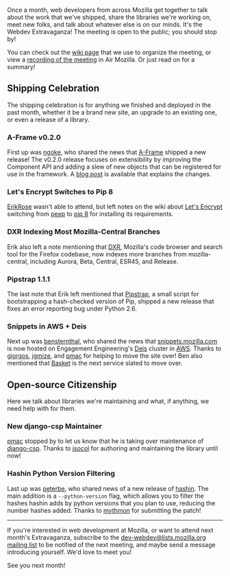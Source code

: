Once a month, web developers from across Mozilla get together to talk about the
work that we've shipped, share the libraries we're working on, meet new folks,
and talk about whatever else is on our minds. It's the Webdev Extravaganza! The
meeting is open to the public; you should stop by!

You can check out the [wiki page][wiki] that we use to organize the meeting, or
view a [recording of the meeting][recording] in Air Mozilla. Or just read on for
a summary!

[wiki]: https://wiki.mozilla.org/Webdev/Meetings/2016/April
[recording]: https://air.mozilla.org/webdev-extravaganza-april-2016/

## Shipping Celebration
The shipping celebration is for anything we finished and deployed in the past
month, whether it be a brand new site, an upgrade to an existing one, or even a
release of a library.

### A-Frame v0.2.0
First up was [ngoke][], who shared the news that [A-Frame][] shipped a new
release! The v0.2.0 release focuses on extensibility by improving the Component
API and adding a slew of new objects that can be registered for use in the
framework. A [blog post][aframe-blog] is available that explains the changes.

[ngoke]: https://github.com/ngokevin
[A-Frame]: https://aframe.io/
[aframe-blog]: https://aframe.io/blog/2016/03/31/aframe-v0.2.0/

### Let's Encrypt Switches to Pip 8
[ErikRose][] wasn't able to attend, but left notes on the wiki about
[Let's Encrypt][] switching from [peep][] to [pip 8][] for installing its
requirements.

[ErikRose]: https://mozillians.org/en-US/u/ErikRose/
[Let's Encrypt]: https://letsencrypt.org/
[peep]: https://github.com/erikrose/peep/
[pip 8]: https://pip.pypa.io/

### DXR Indexing Most Mozilla-Central Branches
Erik also left a note mentioning that [DXR][], Mozilla's code browser and search
tool for the Firefox codebase, now indexes more branches from mozilla-central,
including Aurora, Beta, Central, ESR45, and Release.

[DXR]: https://dxr.mozilla.org/

### Pipstrap 1.1.1
The last note that Erik left mentioned that [Pipstrap][], a small script for
bootstrapping a hash-checked version of Pip, shipped a new release that fixes
an error reporting bug under Python 2.6.

[Pipstrap]: https://github.com/erikrose/pipstrap

### Snippets in AWS + Deis
Next up was [bensternthal][], who shared the news that [snippets.mozilla.com][]
is now hosted on Engagement Engineering's [Deis][] cluster in [AWS][]. Thanks to
[giorgos][], [jgmize][], and [pmac][] for helping to move the site over! Ben
also mentioned that [Basket][] is the next service slated to move over.

[bensternthal]: https://mozillians.org/en-US/u/bensternthal/
[snippets.mozilla.com]: https://github.com/mozilla/snippets-service/
[Deis]: http://deis.io/
[AWS]: https://aws.amazon.com/
[giorgos]: https://mozillians.org/en-US/u/giorgos/
[jgmize]: https://mozillians.org/en-US/u/jmize/
[pmac]: https://mozillians.org/en-US/u/pmac/
[Basket]: https://github.com/mozilla/basket

## Open-source Citizenship
Here we talk about libraries we're maintaining and what, if anything, we need
help with for them.

### New django-csp Maintainer
[pmac][] stopped by to let us know that he is taking over maintenance of
[django-csp][]. Thanks to [jsocol][] for authoring and maintaining the library
until now!

[django-csp]: https://github.com/mozilla/django-csp/
[jsocol]: https://github.com/jsocol/

### Hashin Python Version Filtering
Last up was [peterbe][], who shared news of a new release of [hashin][]. The
main addition is a `--python-version` flag, which allows you to filter the
hashes hashin adds by python versions that you plan to use, reducing the number
hashes added. Thanks to [mythmon][] for submitting the patch!

[peterbe]: https://mozillians.org/en-US/u/peterbe/
[hashin]: https://github.com/peterbe/hashin
[mythmon]: https://mozillians.org/en-US/u/mythmon/

---

If you're interested in web development at Mozilla, or want to attend next
month's Extravaganza, subscribe to the
[dev-webdev@lists.mozilla.org mailing list][mailing-list] to be notified of the
next meeting, and maybe send a message introducing yourself. We'd love to meet
you!

See you next month!

[mailing-list]: https://lists.mozilla.org/listinfo/dev-webdev
